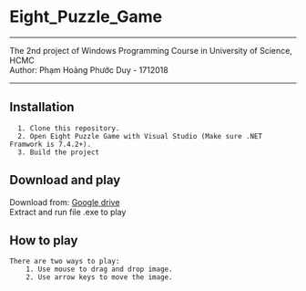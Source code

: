 # Eight_Puzzle_Game
**************************************
The 2nd project of Windows Programming Course in University of Science, HCMC  
Author: Phạm Hoàng Phước Duy - 1712018
**************************************

## Installation
```
  1. Clone this repository.
  2. Open Eight Puzzle Game with Visual Studio (Make sure .NET Framwork is 7.4.2+).
  3. Build the project 
```
## Download and play
Download from: [Google drive](https://drive.google.com/drive/folders/1MmCm7sywGlxCsXRp0HRT9jISXqhrJJQu?usp=sharing)  
Extract and run file .exe to play
	
## How to play
```
There are two ways to play:
	1. Use mouse to drag and drop image.
	2. Use arrow keys to move the image.
	
	
